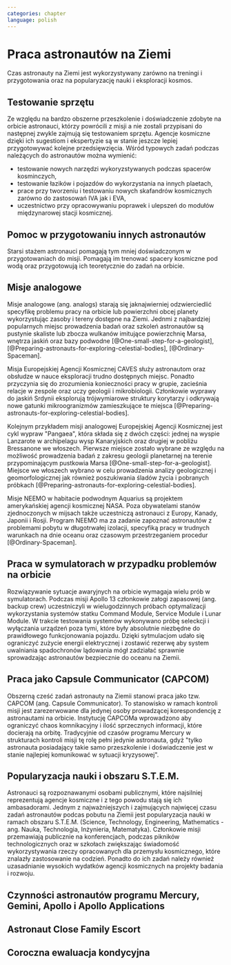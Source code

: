 ```yaml
---
categories: chapter
language: polish
---
```



# Praca astronautów na Ziemi
Czas astronauty na Ziemi jest wykorzystywany zarówno na treningi i przygotowania oraz na popularyzację nauki i eksploracji kosmos.
<!-- TODO: Praca astronautów na Ziemi
- http://www.asc-csa.gc.ca/eng/astronauts/about-the-job/ongoing-training.asp
- The astronaut's responsibilities on Earth include:
    - acting as capcoms
    - testing robotic procedures
    - developing spacewalk choreography,
    - training other astronauts
    - educating Canadians about space and motivating young people to study science and technology
    - conducting any other tasks required by the CSA or NASA
- Participating in research and development activities
- Jeremy Hansen in a helicopter, The National Research Council's (NRC's) Bell 205 helicopter turned moon lander. (Credit: CSA)
- Some astronauts help advance space technologies. For example, Jeremy Hansen underwent intensive helicopter flight training at the Flight Research Laboratory of the NRC of Canada. A former CF-18 pilot with the Royal Canadian Air Force, he was asked to test NRC technologies by simulating a lunar landing! These flights enabled Jeremy to evaluate the feasibility of using a Bell 205 helicopter as planetary lander simulator. The technology could potentially be commercialized and shared with the private industry and other space agencies.
- Learning to survive in extreme conditions, Canadian astronaut Bob Thirsk, Robert Thirsk (left), in front of a Soyuz descent module, during a winter survival exercise in Russia. (Credit: Roscosmos), At the end of a mission in orbit, astronauts return to Earth aboard a Soyuz capsule to a designated location in the steppes of Kazakhstan. Ground crews generally manage to extract the crew members within a few minutes of their landing. However, in the event of a problem or a deviation from the intended trajectory, the astronauts must be prepared to survive in remote or hostile environments (e.g. at sea, in a forest or in a desert), in summer or in winter. In such cases, it might take the ground crew hours or even days to reach them!
- This type of training also helps the astronauts build their:
    - sense of team spirit
    - decision-making ability
    - leadership skills
    - Finally, once an astronaut receives an assignment to a space mission, he or she may begin mission-specific training.
- Odwiedzają różne agencje
    - SpaceX
    - Virgin Gallactic
    - Scaled Composits
- http://www.asc-csa.gc.ca/eng/astronauts/about-the-job/ongoing-training.asp
- http://www.asc-csa.gc.ca/eng/astronauts/about-the-job/default.asp

http://www.esa.int/Our_Activities/Human_Spaceflight/Astronauts/European_astronauts_in_new_functions
-->

## Testowanie sprzętu
Ze względu na bardzo obszerne przeszkolenie i doświadczenie zdobyte na orbicie astronauci, którzy powrócili z misji a nie zostali przypisani do następnej zwykle zajmują się testowaniem sprzętu. Agencje kosmiczne dzięki ich sugestiom i ekspertyzie są w stanie jeszcze lepiej przygotowywać kolejne przedsięwzięcia. Wśród typowych zadań podczas należących do astronautów można wymienić:

- testowanie nowych narzędzi wykoryzstywanych podczas spacerów kosminczych,
- testowanie łazików i pojazdów do wykorzystania na innych plaetach,
- prace przy tworzeniu i testowaniu nowych skafandrów kosmicznych zarówno do zastosowań IVA jak i EVA,
- uczestnictwo przy opracowywaniu poprawek i ulepszeń do modułów międzynarowej stacji kosmicznej.

## Pomoc w przygotowaniu innych astronautów
Starsi stażem astronauci pomagają tym mniej doświadczonym w przygotowaniach do misji. Pomagają im trenować spacery kosmiczne pod wodą oraz przygotowują ich teoretycznie do zadań na orbicie.

## Misje analogowe
Misje analogowe (ang. analogs) starają się jaknajwierniej odzwierciedlić specyfikę problemu pracy na orbicie lub powierzchni obcej planety wykorzystując zasoby i tereny dostępne na Ziemi. Jednmi z najbardziej popularnych miejsc prowadzenia badań oraz szkoleń astronautów są pustynie skaliste lub zbocza wulkanów imitujące powierzchnię Marsa, wnętrza jaskiń oraz bazy podwodne [@One-small-step-for-a-geologist], [@Preparing-astronauts-for-exploring-celestial-bodies], [@Ordinary-Spaceman].

Misja Europejskiej Agencji Kosmicznej CAVES służy astronautom oraz obsłudze w nauce eksploracji trudno dostępnych miejsc. Ponadto przyczynia się do zrozumienia konieczności pracy w grupie, zacieśnia relacje w zespole oraz uczy geologii i mikrobiologii. Członkowie wyprawy do jaskiń Srdynii eksplorują trójwymiarowe struktury korytarzy i odkrywają nowe gatunki mikroogranizmów zamieszkujące te miejsca [@Preparing-astronauts-for-exploring-celestial-bodies].

Kolejnym przykładem misji analogowej Europejskiej Agencji Kosmicznej jest cykl wypraw "Pangaea", która składa się z dwóch części: jednej na wyspie Lanzarote w archipelagu wysp Kanaryjskich oraz drugiej w pobliżu Bressanone we włoszech. Pierwsze miejsce zostało wybrane ze względu na możliwość prowadzenia badań z zakresu geologii planetarnej na terenie przypominającym pustkowia Marsa [@One-small-step-for-a-geologist]. Miejsce we włoszech wybrano w celu prowadzenia analizy geologicznej i geomorfologicznej jak również poszukiwania śladów życia i pobranych próbkach [@Preparing-astronauts-for-exploring-celestial-bodies].

Misje NEEMO w habitacie podwodnym Aquarius są projektem amerykańskiej agencji kosmicznej NASA. Poza obywatelami stanów zjednoczonych w mijsach także uczestniczą astronauci z Europy, Kanady, Japonii i Rosji. Program NEEMO ma za zadanie zapoznać astronautów z problemami pobytu w długotrwałej izolacji, specyfiką pracy w trudnych warunkach na dnie oceanu oraz czasowym przestrzeganiem procedur [@Ordinary-Spaceman].

## Praca w symulatorach w przypadku problemów na orbicie
Rozwiązywanie sytuacje awaryjnych na orbicie wymagaja wielu prób w symulatorach. Podczas misji Apollo 13 członkowie załogi zapasowej (ang. backup crew) uczestniczyli w wielugodzinnych próbach optymalizacji wykorzystania systemów statku Command Module, Service Module i Lunar Module. W trakcie testowania systemów wykonywano próbę seleckcji i wyłączania urządzeń poza tymi, które były absolutnie niezbędne do prawidłowego funkcjonowania pojazdu. Dzięki sytmulacjom udało się ograniczyć zużycie energii elektrycznej i zostawić rezerwę aby system uwalniania spadochronów lądowania mógł zadziałać sprawnie sprowadzając astronautów bezpiecznie do oceanu na Ziemii.

## Praca jako Capsule Communicator (CAPCOM)
Obszerną cześć zadań astronauty na Ziemii stanowi praca jako tzw. CAPCOM (ang. Capsule Communicator). To stanowisko w ramach kontroli misji jest zarezerwowane dla jedynej osoby prowadzącej korespondencję z astronautami na orbicie. Instytucję CAPCOMa wprowadzono aby ograniczyć chaos komnikacyjny i ilość sprzecznych informacji, które docierają na orbitę. Tradycyjnie od czasów programu Mercury w strukturach kontroli misji tę rolę pełni jedynie astronauta, gdyż "tylko astronauta posiadający takie samo przeszkolenie i doświadczenie jest w stanie najlepiej komunikować w sytuacji kryzysowej".

## Popularyzacja nauki i obszaru S.T.E.M.
<!-- FUNFACT: Popularyzacja nauki i obszaru S.T.E.M.
- Latanie samolotem komunikacyjnym w Coach airfare
-->
Astronauci są rozpoznawanymi osobami publicznymi, które najsilniej reprezentują agencje kosmiczne i z tego powodu stają się ich ambasadorami. Jednym z najważniejszych i zajmujących najwięcej czasu zadań astronautów podcas pobutu na Ziemii jest popularyzacja nauki w ramach obszaru S.T.E.M. (Science, Technology, Engineering, Mathematics - ang. Nauka, Technologia, Inżynieria, Matematyka). Członkowie misji przemawiają publicznie na konferencjach, podczas pikników technologicznych oraz w szkołach zwiększając świadomość wykorzystywania rzeczy opracowanych dla przemysłu kosmicznego, które znalazły zastosowanie na codzień. Ponadto do ich zadań należy również uzasadnianie wysokich wydatków agencji kosmicznych na projekty badania i rozwoju.

## Czynności astronautów programu Mercury, Gemini, Apollo i Apollo Applications
<!-- TODO: Czynności astronautów programu Mercury, Gemini, Apollo i Apollo Applications
- 5 przypisanych do Lunar Module
- być kiedy były budowane, spędził śpiąc na podłodze LM nr 6 więcej czasu niż załoga, która nim leciała
- support crew of Apollo 8
- support assignment of Apollo 12
- miał być w prime crew Apollo 19 (ale odwołali)
- miał zostać commander Skylab 3
- Astronaut: Jim Carr
    - 1 full year (1.5 roku)
    - astronomy
    - astrophysics
    - flight physiology
    - orbital trajectories (orbital management)
-->

## Astronaut Close Family Escort

## Coroczna ewaluacja kondycyjna
<!-- Coroczna ewaluacja kondycyjna
- 1.5 miles run
- Stationary bike ride
- Sit-ups
- Pull ups (minimum of two)
- Push-ups
- Hand and grip test
- Flexibility measurement to check whether you can touch your toes
-->
